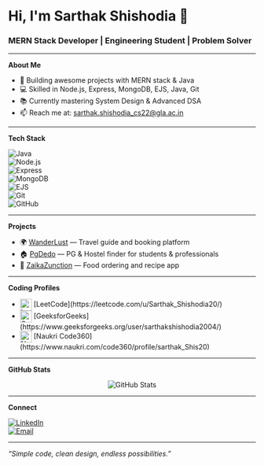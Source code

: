 # Hi, I'm Sarthak Shishodia 👋

### MERN Stack Developer | Engineering Student | Problem Solver

---

**About Me**

- 🚀 Building awesome projects with MERN stack & Java  
- 💻 Skilled in Node.js, Express, MongoDB, EJS, Java, Git  
- 📚 Currently mastering System Design & Advanced DSA  
- 📫 Reach me at: sarthak.shishodia_cs22@gla.ac.in  

---

**Tech Stack**

![Java](https://img.shields.io/badge/Java-ED8B00?style=flat&logo=java&logoColor=white)  
![Node.js](https://img.shields.io/badge/Node.js-339933?style=flat&logo=nodedotjs&logoColor=white)  
![Express](https://img.shields.io/badge/Express.js-000000?style=flat&logo=express&logoColor=white)  
![MongoDB](https://img.shields.io/badge/MongoDB-47A248?style=flat&logo=mongodb&logoColor=white)  
![EJS](https://img.shields.io/badge/EJS-grey?style=flat)  
![Git](https://img.shields.io/badge/Git-F05032?style=flat&logo=git&logoColor=white)  
![GitHub](https://img.shields.io/badge/GitHub-181717?style=flat&logo=github&logoColor=white)  

---

**Projects**

- 🌍 [WanderLust](https://github.com/sarthakshishodia20/WanderLust) — Travel guide and booking platform  
- 🏠 [PgDedo](https://github.com/sarthakshishodia20/PgDedo) — PG & Hostel finder for students & professionals  
- 🍲 [ZaikaZunction](https://github.com/sarthakshishodia20/ZaikaZunction) — Food ordering and recipe app  

---

**Coding Profiles**

- <img src="https://leetcode.com/static/images/LeetCode_logo_rvs.png" alt="LeetCode" width="24" style="vertical-align:middle"/>  
  [LeetCode](https://leetcode.com/u/Sarthak_Shishodia20/)  

- <img src="https://media.geeksforgeeks.org/wp-content/cdn-uploads/gfg_200X200.png" alt="GeeksforGeeks" width="24" style="vertical-align:middle"/>  
  [GeeksforGeeks](https://www.geeksforgeeks.org/user/sarthakshishodia2004/)  

- <img src="https://static.naukimg.com/s/0/0/i/naukri_Logo_70x23.gif" alt="Naukri Code360" width="24" style="vertical-align:middle"/>  
  [Naukri Code360](https://www.naukri.com/code360/profile/sarthak_Shis20)  

---

**GitHub Stats**

<p align="center">
  <img src="https://github-readme-stats.vercel.app/api?username=sarthakshishodia20&show_icons=true&theme=radical" alt="GitHub Stats" />
</p>

---

**Connect**

[![LinkedIn](https://img.shields.io/badge/LinkedIn-0077B5?style=flat&logo=linkedin&logoColor=white)](https://linkedin.com/in/sarthakshishodia20)  
[![Email](https://img.shields.io/badge/Email-D14836?style=flat&logo=gmail&logoColor=white)](mailto:sarthak.shishodia_cs22@gla.ac.in)  

---

*“Simple code, clean design, endless possibilities.”*  
